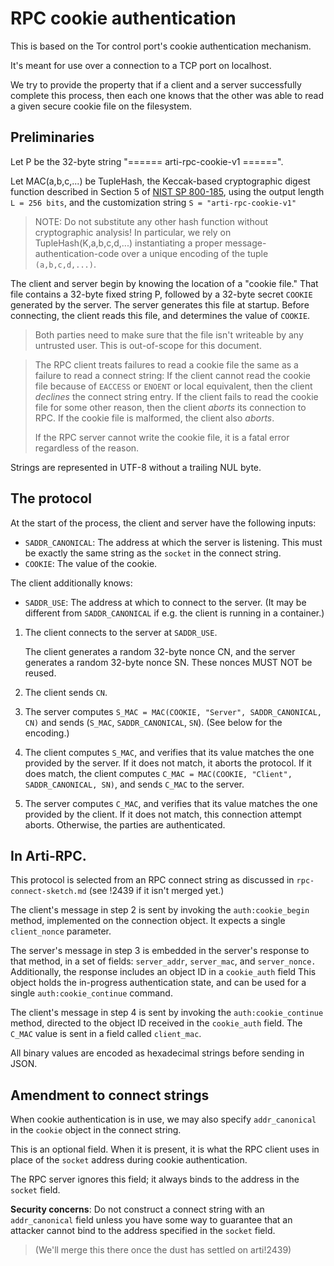 # RPC cookie authentication

This is based on the Tor control port's cookie authentication mechanism.

It's meant for use over a connection to a TCP port on localhost.

We try to provide the property that if a client and a server successfully
complete this process, then each one knows that the other was able to read
a given secure cookie file on the filesystem.


## Preliminaries

Let P be the 32-byte string
"====== arti-rpc-cookie-v1 ======".

Let MAC(a,b,c,...) be TupleHash,
the Keccak-based cryptographic digest function
described in Section 5 of [NIST SP 800-185],
using the output length `L = 256 bits`,
and the customization string `S = "arti-rpc-cookie-v1"`

> NOTE: Do not substitute any other hash function without cryptographic
> analysis!  In particular, we rely on TupleHash(K,a,b,c,d,...)
> instantiating a proper message-authentication-code over a unique
> encoding of the tuple `(a,b,c,d,...)`.

The client and server begin by knowing the location of a "cookie file."
That file contains a 32-byte fixed string P, followed by a 32-byte secret
`COOKIE` generated by the server. The server generates this file at startup.
Before connecting, the client reads this file,
and determines the value of `COOKIE`.

> Both parties need to make sure that the file isn't writeable by any
> untrusted user.  This is out-of-scope for this document.

> The RPC client treats failures to read a cookie file
> the same as a failure to read a connect string:
> If the client cannot read the cookie file because of `EACCESS` or `ENOENT`
> or local equivalent,
> then the client *declines* the connect string entry.
> If the client fails to read the cookie file for some other reason,
> then the client *aborts* its connection to RPC.
> If the cookie file is malformed, the client also *aborts*.
>
> If the RPC server cannot write the cookie file,
> it is a fatal error regardless of the reason.


Strings are represented in UTF-8 without a trailing NUL byte.

[NIST SP 800-185]: https://nvlpubs.nist.gov/nistpubs/SpecialPublications/NIST.SP.800-185.pdf

## The protocol

At the start of the process, the client and server have the following inputs:
  - `SADDR_CANONICAL`: The address at which the server is listening.
    This must be exactly the same string as the `socket` in the connect string.
  - `COOKIE`: The value of the cookie.

The client additionally knows:
  - `SADDR_USE`: The address at which to connect to the server.
    (It may be different from `SADDR_CANONICAL`
    if e.g. the client is running in a container.)

1. The client connects to the server at `SADDR_USE`.

   The client generates a random 32-byte nonce CN,
   and the server generates a random 32-byte nonce SN.
   These nonces MUST NOT be reused.

2. The client sends `CN`.

3. The server computes
   `S_MAC = MAC(COOKIE, "Server", SADDR_CANONICAL, CN)`
   and sends (`S_MAC`, `SADDR_CANONICAL`, `SN`).
   (See below for the encoding.)

4. The client computes `S_MAC`, and verifies that its value matches the one
   provided by the server.  If it does not match, it aborts the protocol.
   If it does match, the client computes
   `C_MAC = MAC(COOKIE, "Client", SADDR_CANONICAL, SN)`,
   and sends `C_MAC` to the server.

5. The server computes `C_MAC`, and verifies that its value matches the one
   provided by the client.  If it does not match, this connection attempt aborts.
   Otherwise, the parties are authenticated.

## In Arti-RPC.

This protocol is selected from an RPC connect string as discussed
in `rpc-connect-sketch.md` (see !2439 if it isn't merged yet.)

The client's message in step 2 is sent by invoking the `auth:cookie_begin` method,
implemented on the connection object.
It expects a single `client_nonce` parameter.

The server's message in step 3 is embedded in the server's response to that
method, in a set of fields: `server_addr`, `server_mac`, and `server_nonce.`
Additionally, the response includes an object ID in a `cookie_auth` field
This object holds the in-progress authentication state, and can be used
for a single `auth:cookie_continue` command.

The client's message in step 4 is sent by invoking the
`auth:cookie_continue` method,
directed to the object ID received in the `cookie_auth` field.
The `C_MAC` value is sent in a field called `client_mac`.

All binary values are encoded as hexadecimal strings before sending in JSON.

## Amendment to connect strings

When cookie authentication is in use, we may also specify `addr_canonical`
in the `cookie` object in the connect string.

This is an optional field.
When it is present, it is what the RPC client uses
in place of the `socket` address
during cookie authentication.

The RPC server ignores this field; it always binds to the address
in the `socket` field.

**Security concerns**: Do not construct a connect string with an
`addr_canonical` field unless you have some way to guarantee
that an attacker cannot bind to the address specified in the `socket`
field.

> (We'll merge this there once the dust has settled on arti!2439)
